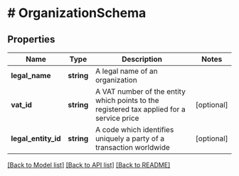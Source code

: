 # # OrganizationSchema

## Properties

Name | Type | Description | Notes
------------ | ------------- | ------------- | -------------
**legal_name** | **string** | A legal name of an organization |
**vat_id** | **string** | A VAT number of the entity which points to the registered tax applied for a service price | [optional]
**legal_entity_id** | **string** | A code which identifies uniquely a party of a transaction worldwide | [optional]

[[Back to Model list]](../../README.md#models) [[Back to API list]](../../README.md#endpoints) [[Back to README]](../../README.md)
